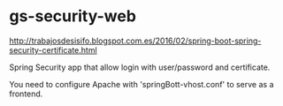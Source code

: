 # gs-security-web

http://trabajosdesisifo.blogspot.com.es/2016/02/spring-boot-spring-security-certificate.html

Spring Security app that allow login with user/password and certificate.

You need to configure Apache with 'springBott-vhost.conf' to serve as a frontend.
